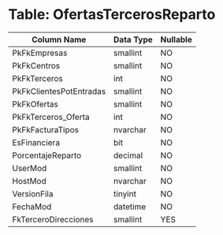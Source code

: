 # Table: OfertasTercerosReparto

| Column Name | Data Type | Nullable |
|-------------|-----------|----------|
| PkFkEmpresas | smallint | NO |
| PkFkCentros | smallint | NO |
| PkFkTerceros | int | NO |
| PkFkClientesPotEntradas | smallint | NO |
| PkFkOfertas | smallint | NO |
| PkFkTerceros_Oferta | int | NO |
| PkFkFacturaTipos | nvarchar | NO |
| EsFinanciera | bit | NO |
| PorcentajeReparto | decimal | NO |
| UserMod | smallint | NO |
| HostMod | nvarchar | NO |
| VersionFila | tinyint | NO |
| FechaMod | datetime | NO |
| FkTerceroDirecciones | smallint | YES |
